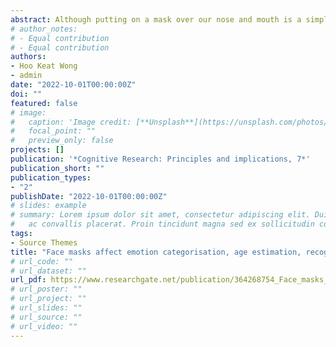 ```yaml
---
abstract: Although putting on a mask over our nose and mouth is a simple but powerful way to protect ourselves and others during a pandemic, face masks may interfere with how we perceive and recognize one another, and hence, may have far-reaching impacts on communication and social interactions. To date, it remains relatively unknown the extent to which wearing a face mask that conceals the bottom part of the face affects the extraction of different facial information. To address this question, we compared young adults’ performance between masked and unmasked faces in four different tasks: (1) emotion recognition task, (2) famous face recognition and naming test, (3) age estimation task, and (4) gender classification task. Results revealed that the presence of face mask has a negative impact on famous face recognition and emotion recognition, but to a smaller extent on age estimation and gender classification tasks. More interestingly, we observed a female advantage in the famous face recognition and emotion recognition tasks and a female own-gender bias in gender categorisation and age estimation tasks. Overall, these findings allude to the lack of malleability of the adulthood face recognition and perceptual systems.
# author_notes:
# - Equal contribution
# - Equal contribution
authors:
- Hoo Keat Wong
- admin
date: "2022-10-01T00:00:00Z"
doi: ""
featured: false
# image:
#   caption: 'Image credit: [**Unsplash**](https://unsplash.com/photos/jdD8gXaTZsc)'
#   focal_point: ""
#   preview_only: false
projects: []
publication: '*Cognitive Research: Principles and implications, 7*'
publication_short: ""
publication_types:
- "2"
publishDate: "2022-10-01T00:00:00Z"
# slides: example
# summary: Lorem ipsum dolor sit amet, consectetur adipiscing elit. Duis posuere tellus
#   ac convallis placerat. Proin tincidunt magna sed ex sollicitudin condimentum.
tags:
- Source Themes
title: "Face masks affect emotion categorisation, age estimation, recognition, and gender classification from faces"
# url_code: ""
# url_dataset: ""
url_pdf: https://www.researchgate.net/publication/364268754_Face_masks_affect_emotion_categorisation_age_estimation_recognition_and_gender_classification_from_faces
# url_poster: ""
# url_project: ""
# url_slides: ""
# url_source: ""
# url_video: ""
---
```


